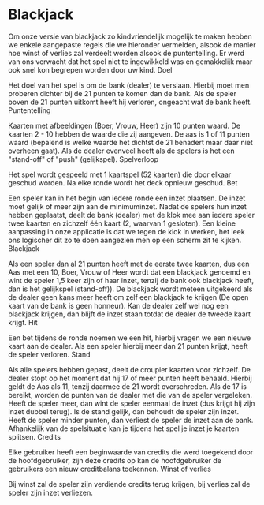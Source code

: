# Blackjack
Om onze versie van blackjack zo kindvriendelijk mogelijk te maken hebben we enkele aangepaste regels die we hieronder vermelden, alsook de manier hoe winst of verlies zal verdeelt worden alsook de puntentelling. Er werd van ons verwacht dat het spel niet te ingewikkeld was en gemakkelijk maar ook snel kon begrepen worden door uw kind.
Doel

Het doel van het spel is om de bank (dealer) te verslaan. Hierbij moet men proberen dichter bij de 21 punten te komen dan de bank. Als de speler boven de 21 punten uitkomt heeft hij verloren, ongeacht wat de bank heeft.
Puntentelling

Kaarten met afbeeldingen (Boer, Vrouw, Heer) zijn 10 punten waard. De kaarten 2 - 10 hebben de waarde die zij aangeven. De aas is 1 of 11 punten waard (bepalend is welke waarde het dichtst de 21 benadert maar daar niet overheen gaat). Als de dealer evenveel heeft als de spelers is het een "stand-off" of "push" (gelijkspel).
Spelverloop

Het spel wordt gespeeld met 1 kaartspel (52 kaarten) die door elkaar geschud worden. Na elke ronde wordt het deck opnieuw geschud.
Bet

Een speler kan in het begin van iedere ronde een inzet plaatsen. De inzet moet gelijk of meer zijn aan de minimuminzet. Nadat de spelers hun inzet hebben geplaatst, deelt de bank (dealer) met de klok mee aan iedere speler twee kaarten en zichzelf één kaart (2, waarvan 1 gesloten). Een kleine aanpassing in onze applicatie is dat we tegen de klok in werken, het leek ons logischer dit zo te doen aangezien men op een scherm zit te kijken.
Blackjack

Als een speler dan al 21 punten heeft met de eerste twee kaarten, dus een Aas met een 10, Boer, Vrouw of Heer wordt dat een blackjack genoemd en wint de speler 1,5 keer zijn of haar inzet, tenzij de bank ook blackjack heeft, dan is het gelijkspel (stand-off)). De blackjack wordt meteen uitgekeerd als de dealer geen kans meer heeft om zelf een blackjack te krijgen (De open kaart van de bank is geen honneur). Kan de dealer zelf wel nog een blackjack krijgen, dan blijft de inzet staan totdat de dealer de tweede kaart krijgt.
Hit

Een bet tijdens de ronde noemen we een hit, hierbij vragen we een nieuwe kaart aan de dealer. Als een speler hierbij meer dan 21 punten krijgt, heeft de speler verloren.
Stand

Als alle spelers hebben gepast, deelt de croupier kaarten voor zichzelf. De dealer stopt op het moment dat hij 17 of meer punten heeft behaald. Hierbij geldt de Aas als 11, tenzij daarmee de 21 wordt overschreden. Als de 17 is bereikt, worden de punten van de dealer met die van de speler vergeleken. Heeft de speler meer, dan wint de speler eenmaal de inzet (dus krijgt hij zijn inzet dubbel terug). Is de stand gelijk, dan behoudt de speler zijn inzet. Heeft de speler minder punten, dan verliest de speler de inzet aan de bank. Afhankelijk van de spelsituatie kan je tijdens het spel je inzet je kaarten splitsen.
Credits

Elke gebruiker heeft een beginwaarde van credits die werd toegekend door de hoofdgebruiker, zijn deze credits op kan de hoofdgebruiker de gebruikers een nieuw creditbalans toekennen.
Winst of verlies

Bij winst zal de speler zijn verdiende credits terug krijgen, bij verlies zal de speler zijn inzet verliezen.
